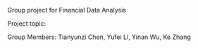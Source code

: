 Group project for Financial Data Analysis

Project topic:

Group Members: Tianyunzi Chen, Yufei Li, Yinan Wu, Ke Zhang
